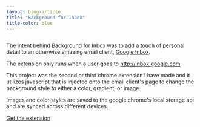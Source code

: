```yaml
---
layout: blog-article
title: "Background for Inbox"
title-color: blue
---
```


<p>
    <img src="{{site.url}}/img/background-for-inbox.png" alt="" class="image">
</p>

The intent behind Background for Inbox was to add a touch of personal detail to
an otherwise amazing
email client, <a class="base--a" href="http://inbox.google.com">Google Inbox</a>.

The extension only runs when a user goes to
<a class="base--a" href="http://inbox.google.com">http://inbox.google.com</a>.

This project was the second or third chrome extension I have made and it utilizes
javascript that is injected onto the email client's page to change the background
style to either a color, gradient, or image.

Images and color styles are saved to the google chrome's local storage api and are
synced across different devices.

<div class="band--CENTERED">
    <a  href="https://chrome.google.com/webstore/detail/background-for-inbox/comnjhiolfpohdfffgggojgamelmanac" class="base--a">
        <span class="project--external-link">Get the extension</span>
    </a>
</div>
